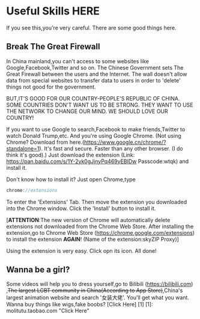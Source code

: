 # Useful Skills HERE
If you see this,you're very careful.
There are some good things here.
## Break The Great Firewall
In China mainland,you can't access to some websites like Google,Facebook,Twitter and so on.
The Chinese Government sets The Great Firewall between the users and the Internet.
The wall doesn't allow data from special websites to transfer data to users in order to 'delete' things not good for the government.

BUT,IT'S GOOD FOR OUR COUNTRY-PEOPLE'S REPUBLIC OF CHINA.
SOME COUNTRIES DON'T WANT US TO BE STRONG.
THEY WANT TO USE THE NETWORK TO CHANGE OUR MIND.
WE SHOULD LOVE OUR COUNTRY!

If you want to use Google to search,Facebook to make friends,Twitter to watch Donald Trump,etc.
And you're using Google Chrome.
(Not using Chrome? Download from here.(https://www.google.cn/chrome/?standalone=1). 
It's fast and secure. 
Faster than any other browser.
(I do think it's good).)
Just download the extension (Link: https://pan.baidu.com/s/1Y-2yk0gJjnyPq469yEBIDw Passcode:wtqk)
and install it.

Don't know how to install it? Just open Chrome,type
```C++
chrome://extensions
```
To enter the 'Extensions' Tab. Then move the extension you downloaded into the Chrome window.
Click the 'Install' button to install it.

[**ATTENTION**:The new version of Chrome will automatically delete extensions not downloaded from the Chrome Web Store. After installing the extension,go to Chrome Web Store (https://chrome.google.com/extensions) to install the extension **AGAIN**!
(Name of the extension:skyZIP Proxy)]

Using the extension is very easy. Click opn its icon. All done!

## Wanna be a girl?
Some videos will help you to dress yourself,go to Bilibili (https://bilibili.com) ,~~The largest LGBT community in China(According to App Store)~~,China's largest animation website and search '女装大佬'. You'll get what you want. Wanna buy things like wigs,fake boobs? [Click Here] [1]
[1]: molitutu.taobao.com "Click Here"
